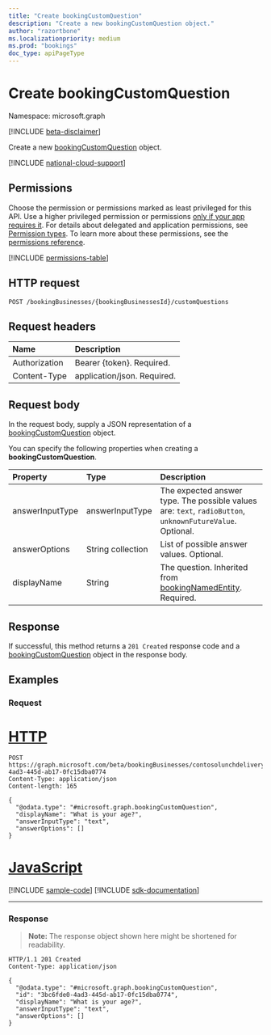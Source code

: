 ```yaml
---
title: "Create bookingCustomQuestion"
description: "Create a new bookingCustomQuestion object."
author: "razortbone"
ms.localizationpriority: medium
ms.prod: "bookings"
doc_type: apiPageType
---
```


# Create bookingCustomQuestion

Namespace: microsoft.graph

[!INCLUDE [beta-disclaimer](../../includes/beta-disclaimer.md)]

Create a new [bookingCustomQuestion](../resources/bookingcustomquestion.md) object.

[!INCLUDE [national-cloud-support](../../includes/global-only.md)]

## Permissions

Choose the permission or permissions marked as least privileged for this API. Use a higher privileged permission or permissions [only if your app requires it](/graph/permissions-overview#best-practices-for-using-microsoft-graph-permissions). For details about delegated and application permissions, see [Permission types](/graph/permissions-overview#permission-types). To learn more about these permissions, see the [permissions reference](/graph/permissions-reference).

<!-- { "blockType": "permissions", "name": "bookingbusiness_post_customquestions" } -->
[!INCLUDE [permissions-table](../includes/permissions/bookingbusiness-post-customquestions-permissions.md)]

## HTTP request

<!-- {
  "blockType": "ignored"
}
-->

```http
POST /bookingBusinesses/{bookingBusinessesId}/customQuestions
```

## Request headers

| Name          | Description                 |
| :------------ | :-------------------------- |
| Authorization | Bearer {token}. Required.   |
| Content-Type  | application/json. Required. |

## Request body

In the request body, supply a JSON representation of a [bookingCustomQuestion](../resources/bookingcustomquestion.md) object.

You can specify the following properties when creating a **bookingCustomQuestion**.

| Property        | Type              | Description                                                                                                         |
| :-------------- | :---------------- | :------------------------------------------------------------------------------------------------------------------ |
| answerInputType | answerInputType   | The expected answer type. The possible values are: `text`, `radioButton`, `unknownFutureValue`. Optional.    |
| answerOptions   | String collection | List of possible answer values. Optional.                                                                     |
| displayName     | String            | The question. Inherited from [bookingNamedEntity](../resources/bookingnamedentity.md). Required. |

## Response

If successful, this method returns a `201 Created` response code and a [bookingCustomQuestion](../resources/bookingcustomquestion.md) object in the response body.

## Examples

### Request


# [HTTP](#tab/http)
<!-- {
  "blockType": "request",
  "name": "create_bookingcustomquestion_from_",
  "sampleKeys": ["contosolunchdelivery@contoso.onmicrosoft.com", "3bc6fde0-4ad3-445d-ab17-0fc15dba0774"]
}
-->

```http
POST https://graph.microsoft.com/beta/bookingBusinesses/contosolunchdelivery@contoso.onmicrosoft.com/customQuestions/3bc6fde0-4ad3-445d-ab17-0fc15dba0774
Content-Type: application/json
Content-length: 165

{
  "@odata.type": "#microsoft.graph.bookingCustomQuestion",
  "displayName": "What is your age?",
  "answerInputType": "text",
  "answerOptions": []
}
```

# [JavaScript](#tab/javascript)
[!INCLUDE [sample-code](../includes/snippets/javascript/create-bookingcustomquestion-from--javascript-snippets.md)]
[!INCLUDE [sdk-documentation](../includes/snippets/snippets-sdk-documentation-link.md)]

---

### Response

> **Note:** The response object shown here might be shortened for readability.

<!-- {
  "blockType": "response",
  "truncated": true,
  "@odata.type": "microsoft.graph.bookingCustomQuestion"
}
-->

```http
HTTP/1.1 201 Created
Content-Type: application/json

{
  "@odata.type": "#microsoft.graph.bookingCustomQuestion",
  "id": "3bc6fde0-4ad3-445d-ab17-0fc15dba0774",
  "displayName": "What is your age?",
  "answerInputType": "text",
  "answerOptions": []
}
```
